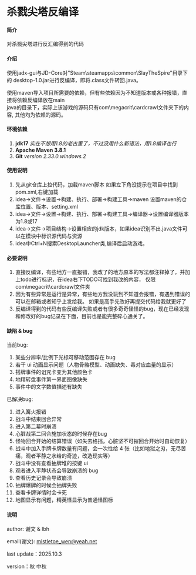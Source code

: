 # 杀戮尖塔反编译

#### 简介
对杀戮尖塔进行反汇编得到的代码

#### 介绍
使用jadx-gui与JD-Core对"Steam\steamapps\common\SlayTheSpire"目录下的
desktop-1.0.jar进行反编译，即将.class文件转回.java。

使用maven导入项目所需要的依赖，但有些依赖因为不知道版本或各种报错，直接将依赖反编译放在main\
java的目录下，实际上该游戏的源码只有com\megacrit\cardcrawl文件夹下的内容,
其他均为依赖的源码。

#### 环境依赖

1.  **jdk17** _实在不想用1.8的老古董了，不过没用什么新语法，用1.8编译也行_
2.  **Apache Maven 3.8.1** 
3.  **Git** _version 2.33.0.windows.2_

#### 使用说明

1. 先从git仓库上拉代码，加载maven脚本 如果左下角没提示在项目中找到pom.xml,右键加载
2. idea->文件->设置->构建、执行、部署->构建工具->maven 设置maven的仓库位置、版本、setting.xml
3. idea->文件->设置->构建、执行、部署->构建工具->编译器->设置编译器版本为1.8或17
4. idea->文件->项目结构->设置相应的jdk版本，如果idea识别不出.java文件可以在模块中标识源代码与资源
5. idea中Ctrl+N搜索DesktopLauncher类,编译后启动游戏。

#### 必要说明
1. 直接反编译，有些地方一直报错，我改了的地方原本的写法都注释掉了，并加上todo进行标识，在idea右下TODO可找到我改的内容，
仅限com\megacrit\cardcrawl文件夹
2. 因为有些异常是运行是异常，有些地方我没玩到不知道会报错，有遇到错误的可以在邮箱或者知乎上发给我。
如果是高手先改好再提交代码给我就更好了
3. 反编译得到的代码有些反编译失败或者有很多奇奇怪怪的bug，现在已经发现和修改好的bug记录在下面，目前也是能完整碎心通关了。

#### 缺陷 & bug 

当前bug:
1. 某些分辨率/比例下光标可移动范围存在 bug
2. 若干 ui 动画显示问题（人物骨骼模型、动画缺失、毒对应血量的显示）
3. 搭牌事件的诅咒卡变为其他颜色卡
4. 地精转盘事件第一界面图像缺失
5. 事件中的文字数值描述有缺失

已解决bug:
1. 进入篝火报错
2. 战斗中结束回合异常
3. 进入第二幕时崩溃
4. 心脏战第二回合施加状态的时候存在bug
5. 怪物回合开始的结算错误（如失去格挡，心脏坚不可摧回合开始时自动恢复）
6. 战斗中加入手牌卡牌数量有问题，会一次性给 4 张（比如地狱之刃，无尽苦痛，观者平静之水给的奇迹，改造现实等）
7. 战斗中没有查看抽牌堆的按键 ui
8. 观者进入平静状态会导致崩溃的 bug
9. 查看历史记录会导致崩溃
10. 抽牌爆牌的时候会抽牌失败
11. 查看卡牌详情时会卡死
12. 地图显示有问题，精英怪显示为普通怪图标

#### 说明
author: 谢文 & lbh

email(谢文): mistletoe_wen@yeah.net

last update：2025.10.3

version：秋 中秋


